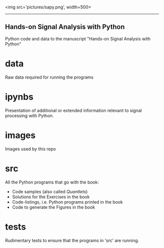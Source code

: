 <img src='pictures/sapy.png', width=500>
<!-- ![Title](pictures/sapy.png) -->
---
Hands-on Signal Analysis with Python
---
Python code and data to the manuscript "Hands-on Signal Analysis with Python"

data
====
Raw data required for running the programs

ipynbs
======
Presentation of additional or extended information relevant to signal
processing with Python.

images
======
Images used by this repo

src
===
All the Python programs that go with the book:
- Code samples (also called *Quantlets*)
- Solutions for the Exercises in the book
- Code-listings, i.e. Python programs printed in the book
- Code to generate the Figures in the book

tests
=====
Rudimentary tests to ensure that the programs in 'src' are running.
